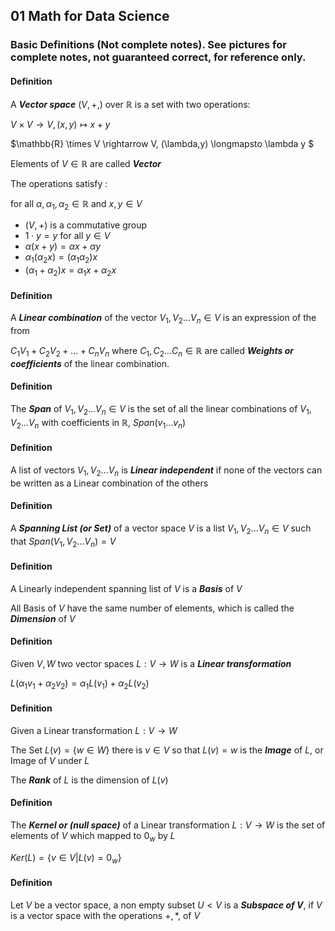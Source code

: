 ## 01 Math for Data Science

### Basic Definitions (Not complete notes). See pictures for complete notes, not guaranteed correct, for reference only.

#### Definition

A ***Vector space*** $(V, +, )$ over $\mathbb{R}$ is a set with two operations:

$V \times V \rightarrow V, (x,y) \longmapsto x+y$

$\mathbb{R} \times V \rightarrow V, (\lambda,y) \longmapsto \lambda y $

Elements of $V \in \mathbb{R}$ are called ***Vector***



The operations satisfy :

for all $\alpha, \alpha_1, \alpha_2 \in \mathbb{R}$  and  $x, y \in V$

* $(V, + )$ is a commutative group
* $1\cdot y = y$ for all $y \in V$ 
* $\alpha (x+y) = \alpha x+\alpha y$ 
* $\alpha_1(\alpha_2 x) = (\alpha_1 \alpha_2) x$
* $(\alpha_1+\alpha_2)x = \alpha_1 x + \alpha_2x$



#### Definition

A ***Linear combination*** of the vector $V_1, V_2 ...V_n \in V$ is an expression of the from 

$C_1V_1 +C_2V_2+...+C_nV_n$ where $C_1, C_2 ...C_n \in \mathbb{R}$ are called ***Weights or coefficients*** of the linear combination.



#### Definition

The ***Span*** of  $V_1, V_2 ...V_n \in V$ is the set of all the linear combinations of  $V_1, V_2 ...V_n$ with coefficients in $\mathbb{R}$,  $Span(v_1...v_n)$



#### Definition

A list of vectors $V_1, V_2 ...V_n$ is ***Linear independent*** if none of the vectors can be written as a Linear combination of the others



#### Definition

A ***Spanning List (or Set)*** of a vector space $V$ is a list  $V_1, V_2 ...V_n \in V$ such that $Span( V_1, V_2 ...V_n) = V$



#### Definition

A Linearly independent spanning list of $V$ is a ***Basis*** of $V$

All Basis of $V$ have the same number of elements, which is called the ***Dimension*** of $V$



#### Definition 

Given $V,W$ two vector spaces $L : V \rightarrow W$ is a ***Linear transformation*** 

$L(\alpha_1 v_1 + \alpha_2 v_2) = \alpha_1L( v_1)  + \alpha_2L(v_2)$



#### Definition

Given a Linear transformation $L : V \rightarrow W$ 

The Set $L(v) = \{w \in W\}$ there is $v \in V$ so that $L(v) = w$ is the ***Image*** of $L$, or Image of $V$ under $L$

The ***Rank*** of $L$ is the dimension of $L(v)$ 



#### Definition

The ***Kernel or (null space)*** of a Linear transformation $L : V \rightarrow W$ is the set of elements of $V$ which mapped to $0_w$ by $L$

$Ker(L) = \{v \in V | L(v) = 0_w\}$



#### Definition

Let $V$ be a vector space, a non empty subset $U < V$ is a ***Subspace of V***, if $V$ is a vector space with the operations $+, *,$ of $V$
